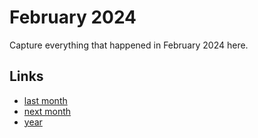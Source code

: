 # February 2024

Capture everything that happened in February 2024 here.

## Links
- [last month](calendar/months/2024-01.md)
- [next month](calendar/months/2024-03.md)
- [year](calendar/years/2024.md)
